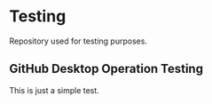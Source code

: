 # Testing
Repository used for testing purposes.

## GitHub Desktop Operation Testing
This is just a simple test.
